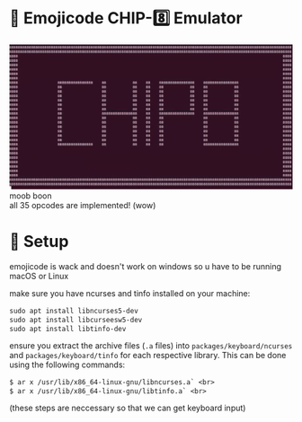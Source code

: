 # 🎱 Emojicode CHIP-8️⃣ Emulator
![chip8logo_console](img/chip8.png) <br>
moob boon <br>
all 35 opcodes are implemented! (wow)

# 🔨 Setup
emojicode is wack and doesn't work on windows so u have to be running macOS or Linux <br>

make sure you have ncurses and tinfo installed on your machine: <br>
```
sudo apt install libncurses5-dev
sudo apt install libcurseesw5-dev
sudo apt install libtinfo-dev
```

ensure you extract the archive files (`.a` files) into  `packages/keyboard/ncurses` and `packages/keyboard/tinfo` for each respective library. This can be done using the following commands: <br>
```
$ ar x /usr/lib/x86_64-linux-gnu/libncurses.a` <br>           
$ ar x /usr/lib/x86_64-linux-gnu/libtinfo.a` <br>
```
(these steps are neccessary so that we can get keyboard input)
